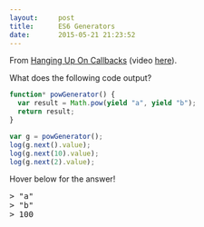 ```yaml
---
layout:     post
title:      ES6 Generators
date:       2015-05-21 21:23:52
---
```


From [Hanging Up On
Callbacks](https://docs.google.com/presentation/d/1dtQNXP6mN9buEvFSlUqMdBJtmhJTVv59VOqdL3MmcTQ/edit#slide=id.g297a5dd29_052) 
(video [here](https://www.youtube.com/watch?v=s-BwEk-Y4kg)).

What does the following code output?

```javascript
function* powGenerator() {
  var result = Math.pow(yield "a", yield "b");
  return result;
}

var g = powGenerator();
log(g.next().value);
log(g.next(10).value);
log(g.next(2).value);
```

Hover below for the answer!

<div class="hidden">
<pre>
> "a"
> "b"
> 100
</pre>
</div>
